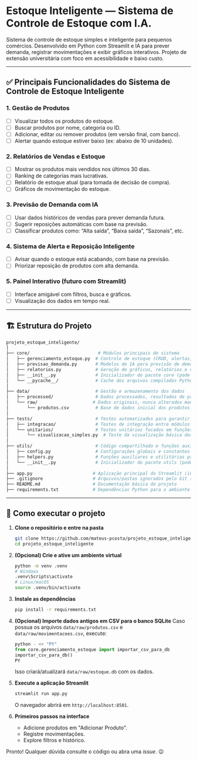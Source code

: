 # Estoque Inteligente — Sistema de Controle de Estoque com I.A.
Sistema de controle de estoque simples e inteligente para pequenos comércios. Desenvolvido em Python com Streamlit e IA para prever demanda, registrar movimentações e exibir gráficos interativos. Projeto de extensão universitária com foco em acessibilidade e baixo custo.

---

## ✅ Principais Funcionalidades do Sistema de Controle de Estoque Inteligente

### 1. **Gestão de Produtos**

* [ ] Visualizar todos os produtos do estoque.
* [ ] Buscar produtos por nome, categoria ou ID.
* [ ] Adicionar, editar ou remover produtos (em versão final, com banco).
* [ ] Alertar quando estoque estiver baixo (ex: abaixo de 10 unidades).

### 2. **Relatórios de Vendas e Estoque**

* [ ] Mostrar os produtos mais vendidos nos últimos 30 dias.
* [ ] Ranking de categorias mais lucrativas.
* [ ] Relatório de estoque atual (para tomada de decisão de compra).
* [ ] Gráficos de movimentação do estoque.

### 3. **Previsão de Demanda com IA**

* [ ] Usar dados históricos de vendas para prever demanda futura.
* [ ] Sugerir reposições automáticas com base na previsão.
* [ ] Classificar produtos como: “Alta saída”, “Baixa saída”, “Sazonais”, etc.

### 4. **Sistema de Alerta e Reposição Inteligente**

* [ ] Avisar quando o estoque está acabando, com base na previsão.
* [ ] Priorizar reposição de produtos com alta demanda.

### 5. **Painel Interativo (futuro com Streamlit)**

* [ ] Interface amigável com filtros, busca e gráficos.
* [ ] Visualização dos dados em tempo real.

---

## 🏗️ Estrutura do Projeto

```bash
projeto_estoque_inteligente/
│
├── core/                          # Módulos principais do sistema
│   ├── gerenciamento_estoque.py  # Controle de estoque (CRUD, alertas, manipulação dos dados dos produtos)
│   ├── previsao_demanda.py       # Modelos de IA para previsão de demanda e comportamento do estoque
│   ├── relatorios.py             # Geração de gráficos, relatórios e visualizações para análise
│   ├── __init__.py               # Inicializador do pacote core (pode ficar vazio)
│   └── __pycache__/              # Cache dos arquivos compilados Python (gerado automaticamente)
│
├── data/                         # Gestão e armazenamento dos dados
│   ├── processed/                # Dados processados, resultados de previsões, arquivos intermediários
│   └── raw/                     # Dados originais, nunca alterados manualmente
│       └── produtos.csv          # Base de dados inicial dos produtos em CSV
│
├── tests/                        # Testes automatizados para garantir qualidade e funcionamento
│   ├── integracao/               # Testes de integração entre módulos do sistema
│   └── unitarios/                # Testes unitários focados em funções específicas
│       └── visualizacao_simples.py  # Teste da visualização básica dos dados CSV
│
├── utils/                        # Código compartilhado e funções auxiliares reutilizáveis
│   ├── config.py                 # Configurações globais e constantes do sistema
│   ├── helpers.py                # Funções auxiliares e utilitárias para o projeto
│   └── __init__.py               # Inicializador do pacote utils (pode ficar vazio)
│
├── app.py                       # Aplicação principal do Streamlit (interface web do sistema)
├── .gitignore                   # Arquivos/pastas ignorados pelo Git (ex: __pycache__, .env)
├── README.md                    # Documentação básica do projeto
├── requirements.txt             # Dependências Python para o ambiente do projeto
```

---

## 🚀 Como executar o projeto

1. **Clone o repositório e entre na pasta**
   ```bash
   git clone https://github.com/mateus-pcosta/projeto_estoque_inteligente.git
   cd projeto_estoque_inteligente
   ```

2. **(Opcional) Crie e ative um ambiente virtual**
   ```bash
   python -m venv .venv
   # Windows
   .venv\Scripts\activate
   # Linux/macOS
   source .venv/bin/activate
   ```

3. **Instale as dependências**
   ```bash
   pip install -r requirements.txt
   ```

4. **(Opcional) Importe dados antigos em CSV para o banco SQLite**
   Caso possua os arquivos `data/raw/produtos.csv` e `data/raw/movimentacoes.csv`, execute:
   ```python
   python - << "PY"
   from core.gerenciamento_estoque import importar_csv_para_db
   importar_csv_para_db()
   PY
   ```
   Isso criará/atualizará `data/raw/estoque.db` com os dados.

5. **Execute a aplicação Streamlit**
   ```bash
   streamlit run app.py
   ```
   O navegador abrirá em `http://localhost:8501`.

6. **Primeiros passos na interface**
   * Adicione produtos em "Adicionar Produto".
   * Registre movimentações.
   * Explore filtros e histórico.

Pronto! Qualquer dúvida consulte o código ou abra uma *issue*. 😉
